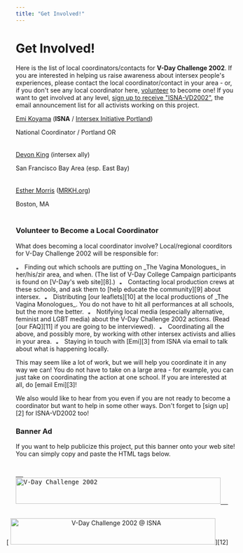 ```yaml
---
title: "Get Involved!"
---
```


# Get Involved!

  
Here is the list of local coordinators/contacts for <b class=dr>V-Day Challenge 2002</b>. If you are interested in helping us raise awareness about intersex people's experiences, please contact the local coordinator/contact in your area - or, if you don't see any local coordinator here, [volunteer][1] to become one! If you want to get involved at any level, [sign up to receive "ISNA-VD2002"][2], the email announcement list for all activists working on this project.  
<p class=m4>

  
[Emi Koyama][3] (<b class=dr>ISNA</b> / [Intersex Initiative Portland][4])  
  
National Coordinator / Portland OR  
  
<img src="../../img/blank.gif" width=1 height=6 alt="">  
  
[Devon King][5] (intersex ally)  
  
San Francisco Bay Area (esp. East Bay)  
  
<img src="../../img/blank.gif" width=1 height=6 alt="">  
  
[Esther Morris][6] ([MRKH.org][7])  
  
Boston, MA  
  
<img src="../../img/blank.gif" width=1 height=6 alt="">  
  
</p>  
<a name="become"></a>

### Volunteer to Become a Local Coordinator

  
<p class=m2>  
What does becoming a local coordinator involve? Local/regional coorditors for V-Day Challenge 2002 will be responsible for:  
</p><p class=m4>  
<img src="/img/arrow-mini.gif" width=16 height=7 alt="* ">  
Finding out which schools are putting on _The Vagina Monologues_ in her/his/zir area, and when. (The list of V-Day College Campaign participants is found on [V-Day's web site][8].)  
  
<img src="/img/blank.gif" width=1 height=6 alt="">  
  
<img src="/img/arrow-mini.gif" width=16 height=7 alt="* ">  
Contacting local production crews at these schools, and ask them to [help educate the community][9] about intersex.  
  
<img src="/img/blank.gif" width=1 height=6 alt="">  
  
<img src="/img/arrow-mini.gif" width=16 height=7 alt="* ">  
Distributing [our leaflets][10] at the local productions of _The Vagina Monologues_. You do not have to hit all performances at all schools, but the more the better.  
  
<img src="/img/blank.gif" width=1 height=6 alt="">  
  
<img src="/img/arrow-mini.gif" width=16 height=7 alt="* ">  
Notifying local media (especially alternative, feminist and LGBT media) about the V-Day Challenge 2002 actions. (Read [our FAQ][11] if you are going to be interviewed).  
  
<img src="/img/blank.gif" width=1 height=6 alt="">  
  
<img src="/img/arrow-mini.gif" width=16 height=7 alt="* ">  
Coordinating all the above, and possibly more, by working with other intersex activists and allies in your area.  
  
<img src="/img/blank.gif" width=1 height=6 alt="">  
  
<img src="/img/arrow-mini.gif" width=16 height=7 alt="* ">  
Staying in touch with [Emi][3] from ISNA via email to talk about what is happening locally.  
</p><p class=m2>  
This may seem like a lot of work, but we will help you coordinate it in any way we can! You do not have to take on a large area - for example, you can just take on coordinating the action at one school. If you are interested at all, do [email Emi][3]!  
</p><p class=m2>  
We also would like to hear from you even if you are not ready to become a coordinator but want to help in some other ways. Don't forget to [sign up][2] for ISNA-VD2002 too!  
</p>  


### Banner Ad

  
<p class=m2> If you want to help publicize this project, put this banner onto  
your web site! You can simply copy and paste the HTML tags below. </p>  
<pre class=sm>  
<a href="http://www.isna.org/events/vday/">  
<img src="http://www.isna.org/events/vday/img/vday-banner.gif"  
border="0" width="468" height="60" alt="V-Day Challenge 2002">  
</a>  
</pre>  
<div style="margin-left:-40px;" align=center>  [  
<img src="img/vday-banner.gif" border="0"  
width="468" height="60" alt="V-Day Challenge 2002 @ ISNA">][12] </div>

 [1]: #become
 [2]: ../../cgi-bin/mojo/mojo.cgi?l=ISNA-VD2002&f=s
 [3]: mailto:emi@isna.org
 [4]: http://www.survivorproject.org/ipdx/
 [5]: mailto:devonfking@yahoo.com
 [6]: mailto:info@mrkh.org
 [7]: http://mrkh.org/
 [8]: http://www.vday.org/college/
 [9]: suggestions.html
 [10]: powertools.html
 [11]: vday-faq.html
 [12]: http://www.isna.org/events/vday/